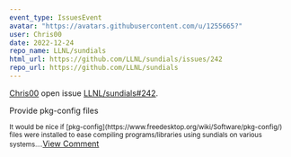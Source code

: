 ```yaml
---
event_type: IssuesEvent
avatar: "https://avatars.githubusercontent.com/u/1255665?"
user: Chris00
date: 2022-12-24
repo_name: LLNL/sundials
html_url: https://github.com/LLNL/sundials/issues/242
repo_url: https://github.com/LLNL/sundials
---
```


<a href='https://github.com/Chris00' target='_blank'>Chris00</a> open issue <a href='https://github.com/LLNL/sundials/issues/242' target='_blank'>LLNL/sundials#242</a>.

<p>Provide pkg-config files</p><small>It would be nice if [pkg-config](https://www.freedesktop.org/wiki/Software/pkg-config/) files were installed to ease compiling programs/libraries using sundials on various systems....</small><a href='https://github.com/LLNL/sundials/issues/242' target='_blank'>View Comment</a>